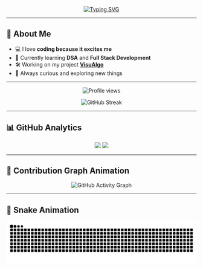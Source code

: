 <p align="center">
  <a href="https://git.io/typing-svg">
    <img src="https://readme-typing-svg.herokuapp.com?font=Fira+Code&size=28&duration=3000&pause=1000&color=00C7FF&center=true&vCenter=true&width=650&lines=Hi%2C+I'm+Om+Kadam+👋;Welcome+to+my+GitHub+Profile!;I+love+DSA+%26+Full+Stack+Development;Check+out+my+VisuAlgo+Project!" alt="Typing SVG" />
  </a>
</p>

---

## 🚀 About Me  
- 💻 I love **coding because it excites me**  
- 🌱 Currently learning **DSA** and **Full Stack Development**  
- 🛠 Working on my project [**VisuAlgo**](https://github.com/OmKadam989/VisuAlgo)  
- 🎯 Always curious and exploring new things  

---
<p align="center">
  <img src="https://komarev.com/ghpvc/?username=OmKadam989&label=👀%20Profile%20Views&color=ff69b4&style=for-the-badge" alt="Profile views" />
</p>

<p align="center">
  <img src="https://github-readme-streak-stats.herokuapp.com?user=OmKadam989&theme=radical&hide_border=true&background=00000000&fire=FF69B4&ring=FFD700&currStreakLabel=00F7F7&sideNums=00F7F7&currStreakNum=FF69B4&dates=AAAAAA" alt="GitHub Streak" />
</p>

---

## 📊 GitHub Analytics  

<p align="center">
  <img src="https://github-readme-stats.vercel.app/api?username=OmKadam989&show_icons=true&theme=radical&hide_border=true&count_private=true" height="180em" />
  <img src="https://github-readme-stats.vercel.app/api/top-langs/?username=OmKadam989&layout=compact&theme=radical&hide_border=true" height="180em" />
</p>

---

## 🌈 Contribution Graph Animation  

<p align="center">
  <img src="https://github-readme-activity-graph.vercel.app/graph?username=OmKadam989&theme=react-dark&hide_border=true&bg_color=000000&color=00C7FF&line=FF69B4&point=FFD700" alt="GitHub Activity Graph" />
</p>

---

## 🐍 Snake Animation  

<p align="center">
  <img src="https://raw.githubusercontent.com/OmKadam989/OmKadam989/output/snake.svg" alt="Snake animation" />
</p>
